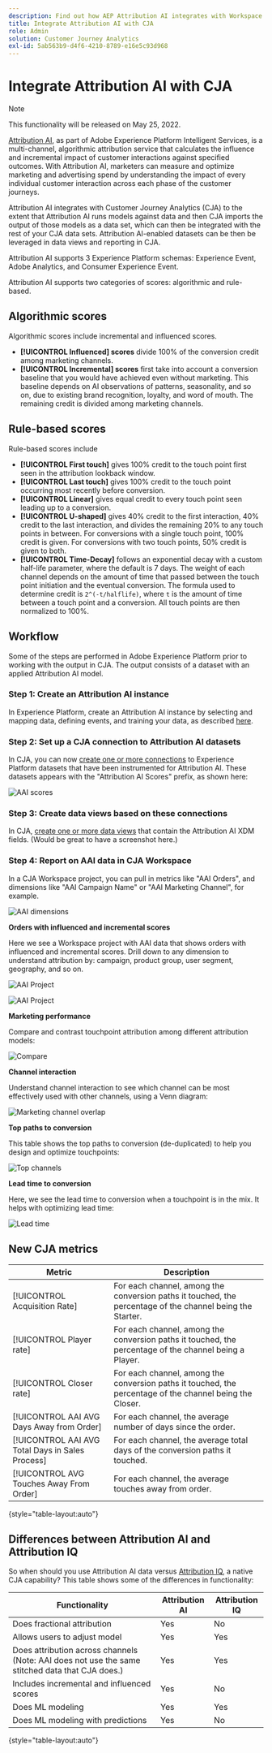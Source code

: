 ```yaml
---
description: Find out how AEP Attribution AI integrates with Workspace in CJA.
title: Integrate Attribution AI with CJA
role: Admin
solution: Customer Journey Analytics
exl-id: 5ab563b9-d4f6-4210-8789-e16e5c93d968
---
```

# Integrate Attribution AI with CJA

>[!NOTE]
>
>This functionality will be released on May 25, 2022.

[Attribution AI](https://experienceleague.adobe.com/docs/experience-platform/intelligent-services/attribution-ai/overview.html?lang=en), as part of Adobe Experience Platform Intelligent Services, is a multi-channel, algorithmic attribution service that calculates the influence and incremental impact of customer interactions against specified outcomes. With Attribution AI, marketers can measure and optimize marketing and advertising spend by understanding the impact of every individual customer interaction across each phase of the customer journeys. 

Attribution AI integrates with Customer Journey Analytics (CJA) to the extent that Attribution AI runs models against data and then CJA imports the output of those models as a data set, which can then be integrated with the rest of your CJA data sets. Attribution AI-enabled datasets can be then be leveraged in data views and reporting in CJA. 

Attribution AI supports 3 Experience Platform schemas: Experience Event, Adobe Analytics, and Consumer Experience Event.

Attribution AI supports two categories of scores: algorithmic and rule-based. 

## Algorithmic scores

Algorithmic scores include incremental and influenced scores. 

* **[!UICONTROL Influenced] scores** divide 100% of the conversion credit among marketing channels.
* **[!UICONTROL Incremental] scores** first take into account a conversion baseline that you would have achieved even without marketing. This baseline depends on AI observations of patterns, seasonality, and so on, due to existing brand recognition, loyalty, and word of mouth. The remaining credit is divided among marketing channels.

## Rule-based scores

Rule-based scores include 

* **[!UICONTROL First touch]** gives 100% credit to the touch point first seen in the attribution lookback window.
* **[!UICONTROL Last touch]** gives 100% credit to the touch point occurring most recently before conversion.
* **[!UICONTROL Linear]** gives equal credit to every touch point seen leading up to a conversion.
* **[!UICONTROL U-shaped]** gives 40% credit to the first interaction, 40% credit to the last interaction, and divides the remaining 20% to any touch points in between. For conversions with a single touch point, 100% credit is given. For conversions with two touch points, 50% credit is given to both.
* **[!UICONTROL Time-Decay]** follows an exponential decay with a custom half-life parameter, where the default is 7 days. The weight of each channel depends on the amount of time that passed between the touch point initiation and the eventual conversion. The formula used to determine credit is `2^(-t/halflife)`, where `t` is the amount of time between a touch point and a conversion. All touch points are then normalized to 100%.

## Workflow

Some of the steps are performed in Adobe Experience Platform prior to working with the output in CJA. The output consists of a dataset with an applied Attribution AI model.

### Step 1: Create an Attribution AI instance

In Experience Platform, create an Attribution AI instance by selecting and mapping data, defining events, and training your data, as described [here](https://experienceleague.adobe.com/docs/experience-platform/intelligent-services/attribution-ai/user-guide.html).

### Step 2: Set up a CJA connection to Attribution AI datasets

In CJA, you can now [create one or more connections](/help/connections/create-connection.md) to Experience Platform datasets that have been instrumented for Attribution AI. These datasets appears with the "Attribution AI Scores" prefix, as shown here:

![AAI scores](assets/aai-scores.png)

### Step 3: Create data views based on these connections

In CJA, [create one or more data views](/help/data-views/create-dataview.md) that contain the Attribution AI XDM fields. (Would be great to have a screenshot here.)

### Step 4: Report on AAI data in CJA Workspace 

In a CJA Workspace project, you can pull in metrics like "AAI Orders", and dimensions like "AAI Campaign Name" or "AAI Marketing Channel", for example. 

![AAI dimensions](assets/aai-dims.png)

**Orders with influenced and incremental scores**

Here we see a Workspace project with AAI data that shows orders with influenced and incremental scores. Drill down to any dimension to understand attribution by: campaign, product group, user segment, geography, and so on.

![AAI Project](assets/aai-project.png)

![AAI Project](assets/aai-project2.png)

**Marketing performance**

Compare and contrast touchpoint attribution among different attribution models:

![Compare](assets/compare.png)

**Channel interaction**

Understand channel interaction to see which channel can be most effectively used with other channels, using a Venn diagram:

![Marketing channel overlap](assets/mc-overlap.png)

**Top paths to conversion**

This table shows the top paths to conversion (de-duplicated) to help you design and optimize touchpoints:

![Top channels](assets/top-channels.png)

**Lead time to conversion**

Here, we see the lead time to conversion when a touchpoint is in the mix. It helps with optimizing lead time:

![Lead time](assets/lead-time.png)

## New CJA metrics

| Metric | Description |
| --- | --- |
| [!UICONTROL Acquisition Rate] | For each channel, among the conversion paths it touched, the percentage of the channel being the Starter. |
| [!UICONTROL Player rate] | For each channel, among the conversion paths it touched, the percentage of the channel being a Player. |
| [!UICONTROL Closer rate] | For each channel, among the conversion paths it touched, the percentage of the channel being the Closer. |
| [!UICONTROL AAI AVG Days Away from Order] | For each channel, the average number of days since the order. |
| [!UICONTROL AAI AVG Total Days in Sales Process] | For each channel, the average total days of the conversion paths it touched. |
| [!UICONTROL AVG Touches Away From Order] | For each channel, the average touches away from order. |

{style="table-layout:auto"}

## Differences between Attribution AI and Attribution IQ

So when should you use Attribution AI data versus [Attribution IQ](/help/analysis-workspace/attribution/overview.md), a native CJA capability? This table shows some of the differences in functionality:

| Functionality | Attribution AI | Attribution IQ |
| --- | --- | --- |
| Does fractional attribution | Yes | No |
| Allows users to adjust model | Yes | Yes |
| Does attribution across channels (Note: AAI does not use the same stitched data that CJA does.) | Yes | Yes |
| Includes incremental and influenced scores | Yes | No |
| Does ML modeling | Yes | Yes |
| Does ML modeling with predictions | Yes | No |

{style="table-layout:auto"}
